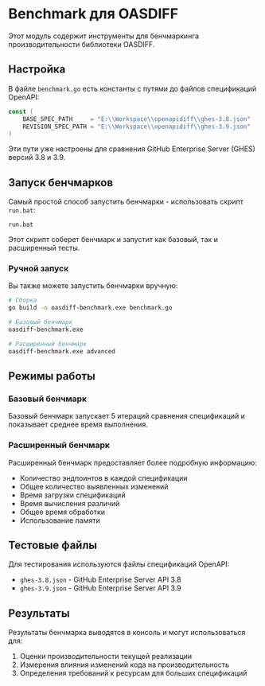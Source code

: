# Benchmark для OASDIFF

Этот модуль содержит инструменты для бенчмаркинга производительности библиотеки OASDIFF.

## Настройка

В файле `benchmark.go` есть константы с путями до файлов спецификаций OpenAPI:

```go
const (
	BASE_SPEC_PATH     = "E:\\Workspace\\openapidiff\\ghes-3.8.json"
	REVISION_SPEC_PATH = "E:\\Workspace\\openapidiff\\ghes-3.9.json"
)
```

Эти пути уже настроены для сравнения GitHub Enterprise Server (GHES) версий 3.8 и 3.9.

## Запуск бенчмарков

Самый простой способ запустить бенчмарки - использовать скрипт `run.bat`:

```
run.bat
```

Этот скрипт соберет бенчмарк и запустит как базовый, так и расширенный тесты.

### Ручной запуск

Вы также можете запустить бенчмарки вручную:

```bash
# Сборка
go build -o oasdiff-benchmark.exe benchmark.go

# Базовый бенчмарк
oasdiff-benchmark.exe

# Расширенный бенчмарк
oasdiff-benchmark.exe advanced
```

## Режимы работы

### Базовый бенчмарк

Базовый бенчмарк запускает 5 итераций сравнения спецификаций и показывает среднее время выполнения.

### Расширенный бенчмарк

Расширенный бенчмарк предоставляет более подробную информацию:
- Количество эндпоинтов в каждой спецификации
- Общее количество выявленных изменений
- Время загрузки спецификаций
- Время вычисления различий
- Общее время обработки
- Использование памяти

## Тестовые файлы

Для тестирования используются файлы спецификаций OpenAPI:
- `ghes-3.8.json` - GitHub Enterprise Server API 3.8
- `ghes-3.9.json` - GitHub Enterprise Server API 3.9

## Результаты

Результаты бенчмарка выводятся в консоль и могут использоваться для:
1. Оценки производительности текущей реализации
2. Измерения влияния изменений кода на производительность
3. Определения требований к ресурсам для больших спецификаций
